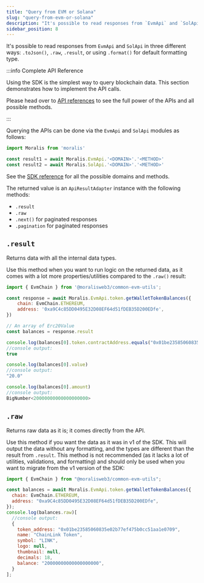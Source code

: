 ```yaml
---
title: "Query from EVM or Solana"
slug: "query-from-evm-or-solana"
description: "It's possible to read responses from `EvmApi` and `SolApi` in three different ways: `.toJson()`, `.raw`, `.result`, or using `.format()` for default formatting type."
sidebar_position: 8
---
```


It's possible to read responses from `EvmApi` and `SolApi` in three different ways: `.toJson()`, `.raw`, `.result`, or using `.format()` for default formatting type.

:::info Complete API Reference

Using the SDK is the simplest way to query blockchain data. This section demonstrates how to implement the API calls.

Please head over to [API references](/web3-data-api/evm/reference) to see the full power of the APIs and all possible methods.

:::

Querying the APIs can be done via the `EvmApi` and `SolApi` modules as follows:

```javascript
import Moralis from 'moralis'

const result1 = await Moralis.EvmApi.'<DOMAIN>'.'<METHOD>'
const result2 = await Moralis.SolApi.'<DOMAIN>'.'<METHOD>'
```

See the [SDK reference](page:sdk-reference) for all the possible domains and methods.

The returned value is an `ApiResultAdapter` instance with the following methods:

- `.result`
- `.raw`
- `.next()` for paginated responses
- `.pagination` for paginated responses

## `.result`

Returns data with all the internal data types.

Use this method when you want to run logic on the returned data, as it comes with a lot more properties/utilities compared to the `.raw()` result:

```javascript
import { EvmChain } from '@moralisweb3/common-evm-utils';

const response = await Moralis.EvmApi.token.getWalletTokenBalances({
  	chain: EvmChain.ETHEREUM,
    address: '0xa9C4c85DD0495E32D08EF64d51fDEB35D200EDfe',
})

// An array of Erc20Value
const balances = response.result

console.log(balances[0].token.contractAddress.equals("0x01be23585060835e02b77ef475b0cc51aa1e0709"))
//console output:
true

console.log(balances[0].value)
//console output:
"20.0"

console.log(balances[0].amount)
//console output:
BigNumber<20000000000000000000>
```

## `.raw`

Returns raw data as it is; it comes directly from the API.

Use this method if you want the data as it was in v1 of the SDK. This will output the data without any formatting, and the types are different than the result from `.result`. This method is not recommended (as it lacks a lot of utilities, validations, and formatting) and should only be used when you want to migrate from the v1 version of the SDK:

```javascript
import { EvmChain } from "@moralisweb3/common-evm-utils";

const balances = await Moralis.EvmApi.token.getWalletTokenBalances({
  chain: EvmChain.ETHEREUM,
  address: "0xa9C4c85DD0495E32D08EF64d51fDEB35D200EDfe",
});
console.log(balances.raw)[
  //console output:
  {
    token_address: "0x01be23585060835e02b77ef475b0cc51aa1e0709",
    name: "ChainLink Token",
    symbol: "LINK",
    logo: null,
    thumbnail: null,
    decimals: 18,
    balance: "20000000000000000000",
  }
];
```
